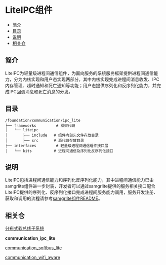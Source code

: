 # LiteIPC组件<a name="ZH-CN_TOPIC_0000001084861846"></a>

-   [简介](#section11660541593)
-   [目录](#section161941989596)
-   [说明](#section1312121216216)
-   [相关仓](#section1371113476307)

## 简介<a name="section11660541593"></a>

LiteIPC为轻量级进程间通信组件，为面向服务的系统服务框架提供进程间通信能力，分为内核实现和用户态实现两部分，其中内核实现完成进程间消息收发、IPC内存管理、超时通知和死亡通知等功能；用户态提供序列化和反序列化能力，并完成IPC回调消息和死亡消息的分发。

## 目录<a name="section161941989596"></a>

```
/foundation/communication/ipc_lite
├── frameworks         # 框架代码
│   └── liteipc
│       ├── include   # 组件内部头文件存放目录
│       ├── src       # 源代码存放目录
├── interfaces         # 轻量级进程间通信组件接口层
│   └── kits          # 进程间通信及序列化反序列化接口
```

## 说明<a name="section1312121216216"></a>

LiteIPC包括进程间通信能力和序列化反序列化能力，其中进程间通信能力已由samgrlite组件进一步封装，开发者可以通过samgrlite提供的服务相关接口配合LiteIPC提供的序列化、反序列化接口完成进程间服务能力调用，服务开发注册、获取和调用的流程请参考[samgrlite组件README](https://gitee.com/openharmony/distributedschedule_samgr_lite/blob/master/README_zh.md)。

## 相关仓<a name="section1371113476307"></a>

[分布式软总线子系统](https://gitee.com/openharmony/docs/blob/master/zh-cn/readme/%E5%88%86%E5%B8%83%E5%BC%8F%E8%BD%AF%E6%80%BB%E7%BA%BF%E5%AD%90%E7%B3%BB%E7%BB%9F.md)

**communication\_ipc\_lite**

[communication\_softbus\_lite](https://gitee.com/openharmony/communication_softbus_lite/blob/master/README_zh.md)

[communication\_wifi\_aware](https://gitee.com/openharmony/communication_wifi_aware/blob/master/README_zh.md)

